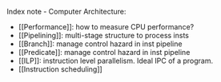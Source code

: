 Index note - Computer Architecture:
-	[[Performance]]: how to measure CPU performance?
-	[[Pipelining]]: multi-stage structure to process insts
-	[[Branch]]: manage control hazard in inst pipeline
-	[[Predicate]]: manage control hazard in inst pipeline
-	[[ILP]]:  instruction level parallelism. Ideal IPC of a program.
-	[[Instruction scheduling]]
